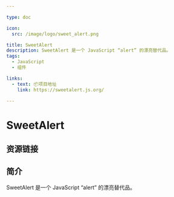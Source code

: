 ```yaml
---

type: doc

icon:
  src: /image/logo/sweet_alert.png

title: SweetAlert
description: SweetAlert 是一个 JavaScript “alert” 的漂亮替代品。
tags:
  - JavaScript
  - 组件

links:
  - text: 📦项目地址
    link: https://sweetalert.js.org/

---
```


<ShowLogo />

# SweetAlert

<ShowTags />

<ShowBreadcrumb />

## 资源链接

<ShowLinks />

## 简介

SweetAlert 是一个 JavaScript “alert” 的漂亮替代品。
